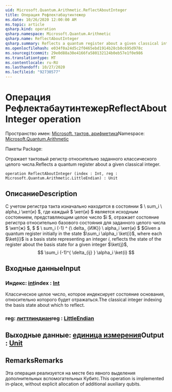 ```yaml
---
uid: Microsoft.Quantum.Arithmetic.ReflectAboutInteger
title: Операция Рефлектабаутинтежер
ms.date: 10/26/2020 12:00:00 AM
ms.topic: article
qsharp.kind: operation
qsharp.namespace: Microsoft.Quantum.Arithmetic
qsharp.name: ReflectAboutInteger
qsharp.summary: Reflects a quantum register about a given classical integer.
ms.openlocfilehash: e034f0a24d5c2f0465ebd1914b28cb8c695d978c
ms.sourcegitcommit: 29e0d88a30e4166fa580132124b0eb57e1f0e986
ms.translationtype: MT
ms.contentlocale: ru-RU
ms.lasthandoff: 10/27/2020
ms.locfileid: "92730577"
---
```

# <a name="reflectaboutinteger-operation"></a><span data-ttu-id="34419-102">Операция Рефлектабаутинтежер</span><span class="sxs-lookup"><span data-stu-id="34419-102">ReflectAboutInteger operation</span></span>

<span data-ttu-id="34419-103">Пространство имен: [Microsoft. тактов. арифметика](xref:Microsoft.Quantum.Arithmetic)</span><span class="sxs-lookup"><span data-stu-id="34419-103">Namespace: [Microsoft.Quantum.Arithmetic](xref:Microsoft.Quantum.Arithmetic)</span></span>

<span data-ttu-id="34419-104">Пакеты [](https://nuget.org/packages/)</span><span class="sxs-lookup"><span data-stu-id="34419-104">Package: [](https://nuget.org/packages/)</span></span>


<span data-ttu-id="34419-105">Отражает тактовый регистр относительно заданного классического целого числа.</span><span class="sxs-lookup"><span data-stu-id="34419-105">Reflects a quantum register about a given classical integer.</span></span>

```qsharp
operation ReflectAboutInteger (index : Int, reg : Microsoft.Quantum.Arithmetic.LittleEndian) : Unit
```


## <a name="description"></a><span data-ttu-id="34419-106">Описание</span><span class="sxs-lookup"><span data-stu-id="34419-106">Description</span></span>

<span data-ttu-id="34419-107">С учетом регистра такта изначально находится в состоянии $ \ sum_i \ alpha_i \кет{и} $, где каждый $ \кет{и} $ является исходным состоянием, представляющим целое число $i $, отражает состояние регистра относительно базового состояния для заданного целого числа $ \кет{ж} $, $ $ \ sum_i (-1) ^ {\ delta_ {ИЖ}} \ alpha_i \кет{и} $ $</span><span class="sxs-lookup"><span data-stu-id="34419-107">Given a quantum register initially in the state $\sum_i \alpha_i \ket{i}$, where each $\ket{i}$ is a basis state representing an integer $i$, reflects the state of the register about the basis state for a given integer $\ket{j}$, $$ \sum_i (-1)^{ \delta_{ij} } \alpha_i \ket{i} $$</span></span>

## <a name="input"></a><span data-ttu-id="34419-108">Входные данные</span><span class="sxs-lookup"><span data-stu-id="34419-108">Input</span></span>

### <a name="index--int"></a><span data-ttu-id="34419-109">Индекс: [int](xref:microsoft.quantum.lang-ref.int)</span><span class="sxs-lookup"><span data-stu-id="34419-109">index : [Int](xref:microsoft.quantum.lang-ref.int)</span></span>

<span data-ttu-id="34419-110">Классическое целое число, которое индексирует состояние основания, относительно которого будет отражаться.</span><span class="sxs-lookup"><span data-stu-id="34419-110">The classical integer indexing the basis state about which to reflect.</span></span>


### <a name="reg--littleendian"></a><span data-ttu-id="34419-111">reg: [литтлиндиан](xref:Microsoft.Quantum.Arithmetic.LittleEndian)</span><span class="sxs-lookup"><span data-stu-id="34419-111">reg : [LittleEndian](xref:Microsoft.Quantum.Arithmetic.LittleEndian)</span></span>





## <a name="output--unit"></a><span data-ttu-id="34419-112">Выходные данные: [единица измерения](xref:microsoft.quantum.lang-ref.unit)</span><span class="sxs-lookup"><span data-stu-id="34419-112">Output : [Unit](xref:microsoft.quantum.lang-ref.unit)</span></span>



## <a name="remarks"></a><span data-ttu-id="34419-113">Remarks</span><span class="sxs-lookup"><span data-stu-id="34419-113">Remarks</span></span>

<span data-ttu-id="34419-114">Эта операция реализуется на месте без явного выделения дополнительных вспомогательных Кубитс.</span><span class="sxs-lookup"><span data-stu-id="34419-114">This operation is implemented in-place, without explicit allocation of additional auxiliary qubits.</span></span>